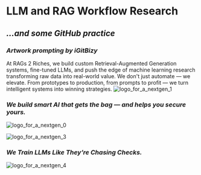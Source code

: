 # LLM and RAG Workflow Research 
## *...and some GitHub practice*
### *Artwork prompting by iGitBizy*


At RAGs 2 Riches, we build custom Retrieval-Augmented Generation systems, fine-tuned LLMs, and push the edge of machine learning research transforming raw data into real-world value.
We don't just automate — we elevate. From prototypes to production, from prompts to profit — we turn intelligent systems into winning strategies.
![logo_for_a_nextgen_1](https://github.com/user-attachments/assets/fe53831f-f49b-47e2-a1bc-e09bb8cef609)

### *We build smart AI that gets the bag — and helps you secure yours.*
![logo_for_a_nextgen_0](https://github.com/user-attachments/assets/cacaffe5-e3de-41e8-8dbf-be56ee390ee5)


![logo_for_a_nextgen_3](https://github.com/user-attachments/assets/ab78b415-16aa-4369-b2e7-16c19f63282a)

### *We Train LLMs Like They’re Chasing Checks.*
![logo_for_a_nextgen_4](https://github.com/user-attachments/assets/3f9c0886-0820-47b9-8530-33b82b54ddb7)
